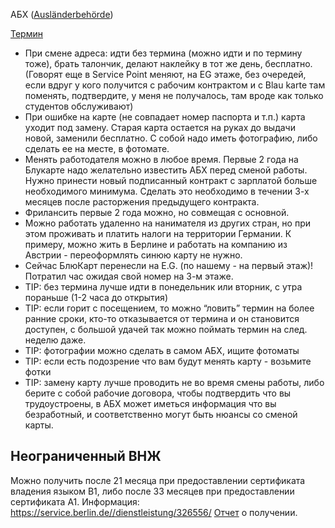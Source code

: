 АБХ ([Ausländerbehörde](http://www.berlin.de/labo/auslaender/dienstleistungen/))

[Термин](http://www.berlin.de/labo/auslaender/dienststelle/auslterminvereinb_ru.html)

- При смене адреса: идти без термина (можно идти и по термину тоже), брать талончик, делают наклейку в тот же день, бесплатно. (Говорят еще в Service Point меняют, на EG этаже, без очередей, если вдруг у кого получится с рабочим контрактом и с Blau karte там поменять, подтвердите, у меня не получалось, там вроде как только студентов обслуживают)
- При ошибке на карте (не совпадает номер паспорта и т.п.) карта уходит под замену. Старая карта остается на руках до выдачи новой, заменили бесплатно. С собой надо иметь фотографию, либо сделать ее на месте, в фотомате.
- Менять работодателя можно в любое время. Первые 2 года на Блукарте надо желательно известить АБХ перед сменой работы. Нужно принести новый подписанный контракт с зарплатой больше необходимого минимума. Сделать это необходимо в течении 3-х месяцев после расторжения предыдущего контракта.
- Фрилансить первые 2 года можно, но совмещая с основной.
- Можно работать удаленно на нанимателя из других стран, но при этом проживать и платить налоги на территории Германии. К примеру, можно жить в Берлине и работать на компанию из Австрии - переоформлять синюю карту не нужно.
- Сейчас БлюКарт перенесли на E.G. (по нашему - на первый этаж)! Потратил час ожидая свой номер на 3-м этаже.
- TIP: без термина лучше идти в понедельник или вторник, с утра пораньше (1-2 часа до открытия)
- TIP: если горит с посещением, то можно “ловить” термин на более ранние сроки, кто-то отказывается от термина и он становится доступен, с большой удачей так можно поймать термин на след. неделю даже.
- TIP: фотографии можно сделать в самом АБХ, ищите фотоматы
- TIP: если есть подозрение что вам будут менять карту - возьмите фотки
- TIP: замену карту лучше проводить не во время смены работы, либо берите с собой рабочие договора, чтобы подтвердить что вы трудоустроены, в АБХ может иметься информация что вы безработный, и соответственно могут быть нюансы со сменой карты.

## Неограниченный ВНЖ
Можно получить после 21 месяца при предоставлении сертификата владения языком B1, либо после 33 месяцев при предоставлении сертификата A1. Информация: https://service.berlin.de//dienstleistung/326556/
[Отчет](http://foren.germany.ru/other/f/29015634.html?Cat=&page=1&view=collapsed&sb=5) о получении.
